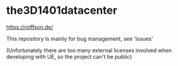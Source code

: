 # the3D1401datacenter
https://rolffson.de/

This repository is mainly for bug management, see 'issues'

(Unfortunately there are too many external licenses involved when developing with UE, so the project can't be public)
